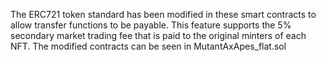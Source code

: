 The ERC721 token standard has been modified in these smart contracts to allow transfer functions to be payable.
This feature supports the 5% secondary market trading fee that is paid to the original minters of each NFT.
The modified contracts can be seen in MutantAxApes_flat.sol
